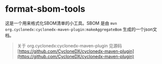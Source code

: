 # format-sbom-tools

这是一个用来格式化SBOM清单的小工具。SBOM 是由 `mvn org.cyclonedx:cyclonedx-maven-plugin:makeAggregateBom` 生成的一个json文档。

> 关于 org.cyclonedx:cyclonedx-maven-plugin 见源码
> [https://github.com/CycloneDX/cyclonedx-maven-plugin](https://github.com/CycloneDX/cyclonedx-maven-plugin)